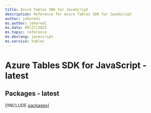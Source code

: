 ```yaml
---
title: Azure Tables SDK for JavaScript
description: Reference for Azure Tables SDK for JavaScript
author: joheredi
ms.author: joheredi
ms.data: 09/27/2023
ms.topic: reference
ms.devlang: javascript
ms.service: tables
---
```

# Azure Tables SDK for JavaScript - latest
## Packages - latest
[!INCLUDE [packages](tables-index.md)]